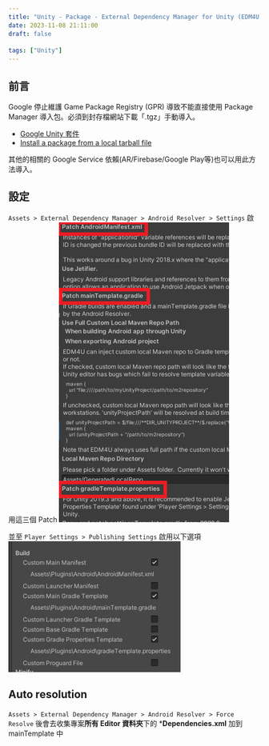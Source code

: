 ```yaml
---
title: "Unity - Package - External Dependency Manager for Unity (EDM4U)"
date: 2023-11-08 21:11:00
draft: false

tags: ["Unity"]
---
```


## 前言
Google 停止維護 Game Package Registry (GPR) 導致不能直接使用 Package Manager 導入包。必須到封存檔網站下載「.tgz」手動導入。

- [Google Unity 套件](https://developers.google.com/unity/archive?hl=zh-tw#external_dependency_manager_for_unity)
- [Install a package from a local tarball file](https://docs.unity3d.com/Manual/upm-ui-tarball.html)

其他的相關的 Google Service 依賴(AR/Firebase/Google Play等)也可以用此方法導入。

## 設定
`Assets > External Dependency Manager > Android Resolver > Settings`
啟用這三個 Patch 
![EDM4U_01](/images/EDM4U_01.png)

並至 `Player Settings > Publishing Settings` 
啟用以下選項
![EDM4U_02](/images/EDM4U_02.png)

## Auto resolution
`Assets > External Dependency Manager > Android Resolver > Force Resolve`
後會去收集專案**所有 Editor 資料夾**下的 ***Dependencies.xml** 加到 mainTemplate 中
